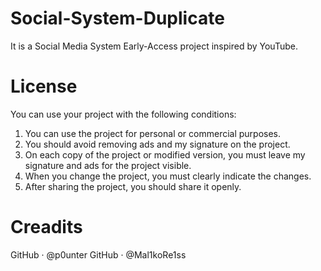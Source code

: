 # Social-System-Duplicate
It is a Social Media System Early-Access project inspired by YouTube.

# License
You can use your project with the following conditions:
1. You can use the project for personal or commercial purposes.
2. You should avoid removing ads and my signature on the project.
3. On each copy of the project or modified version, you must leave my signature and ads for the project visible.
4. When you change the project, you must clearly indicate the changes.
5. After sharing the project, you should share it openly.

# Creadits
GitHub · @p0unter 
GitHub · @Mal1koRe1ss 
